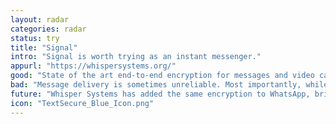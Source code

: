 ```yaml
---
layout: radar
categories: radar
status: try
title: "Signal"
intro: "Signal is worth trying as an instant messenger."
appurl: "https://whispersystems.org/"
good: "State of the art end-to-end encryption for messages and video calls. Good interface and features. Runs on all the important platforms."
bad: "Message delivery is sometimes unreliable. Most importantly, while the encryption decentralizes trust, it isn't truly decentralized as it depends on central servers at both Apple/Google and Signal."
future: "Whisper Systems has added the same encryption to WhatsApp, bringing it to a billion people. Using Signal supports them to continue leading the way in usable, good encryption."
icon: "TextSecure_Blue_Icon.png"
---
```

